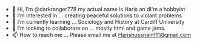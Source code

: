 - 👋 Hi, I’m @darkranger778 my actual name is Haris an dI'm a hobbyist
- 👀 I’m interested in ... creating peaceful solutions to violant problems
- 🌱 I’m currently learning ... Sociology and History at Cardiff University
- 💞️ I’m looking to collaborate on ... mostly html and game jams. 
- 📫 How to reach me ... Please email me at Harishussnain111@gmail.com


